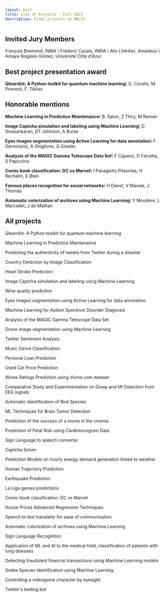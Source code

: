 ```yaml
---
layout: post
title: List of Projects - Fall 2021
description: Final projects on MALIS
---
```

## Invited Jury Members
François Bremond, INRIA \\
Fréderic Cazals, INRIA \\
Alix Lhéritier, Amadeus \\
Amaya Nogales Gómez, Université Côte d'Azur

## Best project presentation award
**Qlearnkit: A Python toolkit for quantum machine learning**\\
G. Corallo, M. Pronesti, F. Tiblias

## Honorable mentions
**Machine Learning in Predictice Maintenance**\\
B. Salon, Z Thiry, M Ramon

**Image Captcha simulation and labeling using Machine Learning**\\
D Sivasankaran, DT Johnson, A Burse

**Eyes images segmentation using Active Learning for data annotation**\\
F Germinario, A Ghiglione, G Gioetto  

**Analysis of the MAGIC Gamma Telescope Data Set**\\
F Capano, D Falcetta, S Papicchio

**Comic book classification: DC vs Marvel**\\
I Panagiotis Pitsiorlas, H Rechatin, E Øien 

**Famous places recognition for social networks**\\
H Danet, V Masiak, J Thomas 

**Automatic colorization of archives using Machine Learning**\\
Y Moudere, L Marcadet, J de Mathan


## All projects
Qlearnkit: A Python toolkit for quantum machine learning 

Machine Learning in Predictice Maintenance 

Predicting the authenticity of tweets from Twitter during a disaster

Country Detection by Image Classification 

Heart Stroke Prediction 

Image Captcha simulation and labeling using Machine Learning 

Wine quality prediction 

Eyes images segmentation using Active Learning for data annotation 

Machine Learning for Autism Spectrum Disorder Diagnosis 

Analysis of the MAGIC Gamma Telescope Data Set 

Drone image segmentation using Machine Learning 

Twitter Sentiment Analysis 

Music Genre Classification 

Personal Loan Prediction 

Used Car Price Prediction 

Wines Ratings Prediction using Vivino.com dataset 

Comparative Study and Experimentation on Grasp and lift Detection from EEG signals

Automatic Identification of Bird Species 

ML Techniques for Brain Tumor Detection 

Prediction of the success of a movie in the cinema 

Prediction of Fetal Risk using Cardiotocogram Data 

Sign Language to speech converter

Captcha Solver 

Prediction Models on hourly energy demand generation linked to weather 

Human Trajectory Prediction 

Earthquake Prediction 

La Liga games predictions 

Comic book classification: DC vs Marvel 

House Prices Advanced Regression Techniques 

Speech to text translator for ease of communication 

Automatic colorization of archives using Machine Learning 

Sign Language Recognition 

Application of ML and AI to the medical field, classification of patients with lung diseases 

Detecting fraudulent financial transactions using Machine Learning models 

Snake Species identification using Machine Learning 

Controlling a videogame character by eyesight

Twitter's betting bot

